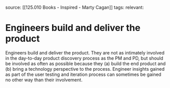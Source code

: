 source: [[125.010 Books - Inspired - Marty Cagan]]
tags:
relevant:

# Engineers build and deliver the product

Engineers build and deliver the product. They are not as intimately involved in the day-to-day product discovery process as the PM and PD, but should be involved as often as possible because they (a) build the end product and (b) bring a technology perspective to the process. Engineer insights gained as part of the user testing and iteration process can sometimes be gained no other way than their involvement.
